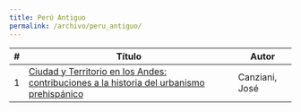 ```yaml
---
title: Perú Antiguo
permalink: /archivo/peru_antiguo/
---
```


\# | Título | Autor
--- | --- | ---
1 | [Ciudad y Territorio en los Andes: contribuciones a la historia del urbanismo prehispánico](https://rhiap.github.io/archivo/ciudad_y_territorio_canziani/) | Canziani, José
